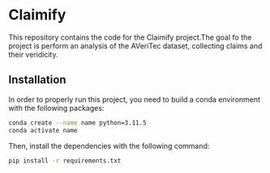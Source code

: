 # Claimify
This repository contains the code for the Claimify project.The goal fo the project is perform an analysis of the
AVeriTec dataset, collecting claims and their veridicity.<br>
## Installation
In order to properly run this project, you need to build a conda environment with the following packages:
```bash
conda create --name name python=3.11.5
conda activate name
```
Then, install the dependencies with the following command:
```bash
pip install -r requirements.txt
```
